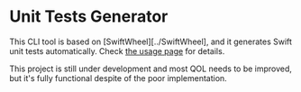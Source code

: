 # Unit Tests Generator

This CLI tool is based on [SwiftWheel][../SwiftWheel], and it generates Swift unit tests automatically. Check [the usage page](USAGE.md) for details.

This project is still under development and most QOL needs to be improved, but it's fully functional despite of the poor implementation.
